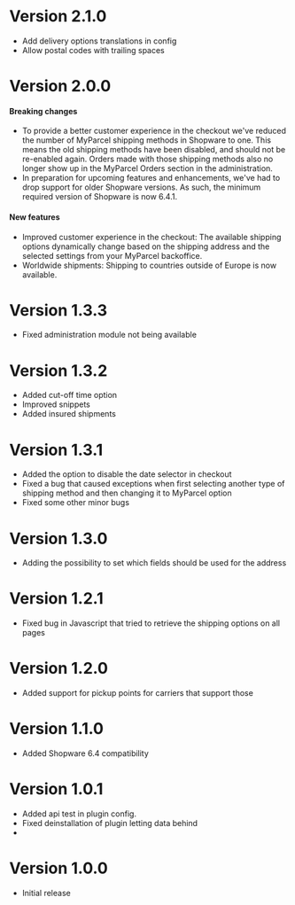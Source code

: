 # Version 2.1.0

- Add delivery options translations in config
- Allow postal codes with trailing spaces

# Version 2.0.0

#### Breaking changes
- To provide a better customer experience in the checkout we've reduced the number of MyParcel shipping methods in Shopware to one. This means the old shipping methods have been disabled, and should not be re-enabled again. Orders made with those shipping methods also no longer show up in the MyParcel Orders section in the administration.
- In preparation for upcoming features and enhancements, we've had to drop support for older Shopware versions. As such, the minimum required version of Shopware is now 6.4.1.

#### New features
- Improved customer experience in the checkout: The available shipping options dynamically change based on the shipping address and the selected settings from your MyParcel backoffice.
- Worldwide shipments: Shipping to countries outside of Europe is now available.

# Version 1.3.3
- Fixed administration module not being available

# Version 1.3.2
- Added cut-off time option
- Improved snippets
- Added insured shipments

# Version 1.3.1
- Added the option to disable the date selector in checkout
- Fixed a bug that caused exceptions when first selecting another type of shipping method and then changing it to MyParcel option
- Fixed some other minor bugs

# Version 1.3.0
- Adding the possibility to set which fields should be used for the address

# Version 1.2.1
- Fixed bug in Javascript that tried to retrieve the shipping options on all pages

# Version 1.2.0
- Added support for pickup points for carriers that support those

# Version 1.1.0
- Added Shopware 6.4 compatibility

# Version 1.0.1
- Added api test in plugin config.
- Fixed deinstallation of plugin letting data behind
- 
# Version 1.0.0
- Initial release
